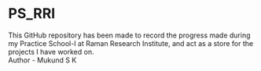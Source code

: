 # PS_RRI
This GitHub repository has been made to record the progress made during my Practice School-I at Raman Research Institute, and act as a store for the projects I have worked on.
<br>
Author - Mukund S K
